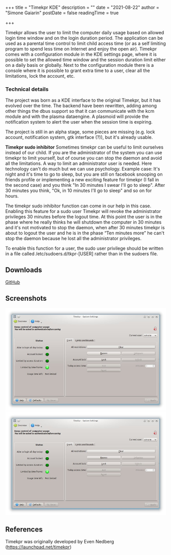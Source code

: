 +++
title = "Timekpr KDE"
description = ""
date = "2021-08-22"
author = "Simone Gaiarin"
postDate = false
readingTime = true

+++

Timekpr allows the user to limit the computer daily usage based on allowed login time window and on the login duration period. The application can be used as a parental time control to limit child access time (or as a self limiting program to spend less time on Internet and enjoy the open air). Timekpr comes with a configuration module in the KDE settings page, where it is possible to set the allowed time window and the session duration limit either on a daily basis or globally. Next to the configuration module there is a console where it is possible to grant extra time to a user, clear all the limitations, lock the account, etc.

### Technical details

The project was born as a KDE interface to the original Timekpr, but it has evolved over the time. The backend have been rewritten, adding among other things the dbus support so that it can communicate with the kcm module and with the plasma dataengine. A plasmoid will provide the notification system to alert the user when the session time is expiring.

The project is still in an alpha stage, some pieces are missing (e.g. lock account, notification system, gtk interface (?)), but it's already usable.

 **Timekpr sudo inhibitor** Sometimes timekpr can be useful to limit ourselves instead of our child. If you are the administrator of the system you can use timekpr to limit yourself, but of course you can stop the daemon and avoid all the limitations. A way to limit an administrator user is needed. Here technology can't do much but we can use psychology. Example case: It's night and it's time to go to sleep, but you are still on facebook snooping on friends profile or implementing a new exciting feature for timekpr (I fall in the second case) and you think "In 30 minutes I swear I'll go to sleep". After 30 minutes you think, "Ok, in 10 minutes I'll go to sleep" and so on for hours.

The timekpr sudo inhibitor function can come in our help in this case. Enabling this feature for a sudo user Timekpr will revoke the administrator privileges 30 minutes before the logout time. At this point the user is in the phase where he really thinks he will shutdown the computer in 30 minutes and it's not motivated to stop the daemon, when after 30 minutes timekpr is about to logout the user and he is in the phase “Ten minutes more” he can't stop the daemon because he lost all the administrator privileges.

To enable this function for a user, the sudo user privilege should be written in a file called /etc/sudoers.d/tkpr-[USER] rather than in the sudoers file.

## Downloads

[GitHub](https://github.com/simgunz/timekpr)

## Screenshots

![Redshift screenshot 1](images/timekpr-scr-1.jpg#center)
![Redshift screenshot 1](images/timekpr-scr-1.jpg#center)

## References

Timekpr was originally developed by Even Nedberg (https://launchpad.net/timekpr)

